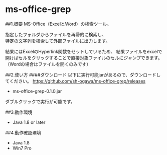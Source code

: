 ms-office-grep
============

##1.概要
MS-Office（ExcelとWord）の検索ツール。

指定したフォルダからファイルを再帰的に検索し、  
特定の文字列を検索して外部ファイルに出力します。  

結果にはExcelのHyperlink関数をセットしているため、
結果ファイルをexcelで開けばセルをクリックすることで直接対象ファイルのセルにジャンプできます。
（Wordの場合はファイルを開くのみです）

##2.使い方
####ダウンロード
以下に実行可能jarがあるので、ダウンロードしてください。
https://github.com/sh-ogawa/ms-office-grep/releases
 - ms-office-grep-0.1.0.jar

ダブルクリックで実行が可能です。

##3.動作環境
 - Java 1.8 or later

##4.動作確認環境
 - Java 1.8
 - Win7 Pro
